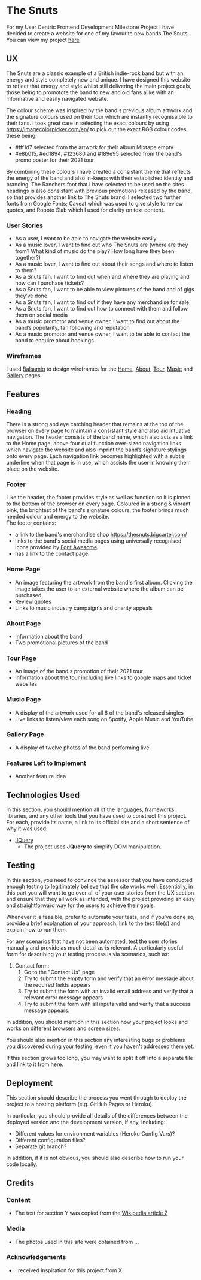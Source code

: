 # The Snuts

For my User Centric Frontend Development Milestone Project I have decided to create a website for one of my favourite new bands The Snuts. 
You can view my project [here](https://jimev87.github.io/MS1/)

## UX
 
 The Snuts are a classic example of a British indie-rock band but with an energy and style completely new and unique.  I have designed this website to reflect that energy and
 style whilst still delivering the main project goals, those being to promotote the band to new and old fans alike with an informative and easily navigated website.

 The colour scheme was inspired by the band's previous album artwork and the signature colours used on their tour which are instantly recognisalble to their fans. I took great care 
 in selecting the exact colours by using https://imagecolorpicker.com/en/  to pick out the exact RGB colour codes, these being:
 - #fff1d7 selected from the artwork for their album Mixtape empty
 - #e8b015, #ed1894, #123680 and #189e95 selected from the band's promo poster for their 2021 tour

By combining these colours I have created a consistant theme that reflects the energy of the band and also in-keeps with their established identity and branding.  The Ranchers font 
that I have selected to be used on the sites headings is also consistant with previous promotions released by the band, so that provides another link to The Snuts brand.  I selected 
two further fonts from Google Fonts; Caveat which was used to give style to review quotes, and Roboto Slab which I used for clarity on text content. 

### User Stories

- As a user, I want to be able to navigate the website easily
- As a music lover, I want to find out who The Snuts are (where are they from? What kind of music do the play? How long have they been together?)
- As a music lover, I want to find out about their songs and where to listen to them?
- As a Snuts fan, I want to find out when and where they are playing and how can I purchase tickets?
- As a Snuts fan, I want to be able to view pictures of the band and of gigs they’ve done
- As a Snuts fan, I want to find out if they have any merchandise for sale
- As a Snuts fan, I want to find out how to connect with them and follow them on social media
- As a music promotor and venue owner, I want to find out about the band’s popularity, fan following and reputation
- As a music promotor and venue owner, I want to be able to contact the band to enquire about bookings


### Wireframes

I used [Balsamiq](https://balsamiq.com/) to design wireframes for the [Home](https://github.com/JimEv87/MS1/blob/master/assets/wireframes/MS1wireframe1.png), [About](https://github.com/JimEv87/MS1/blob/master/assets/wireframes/MS1wireframe2.png), 
[Tour](https://github.com/JimEv87/MS1/blob/master/assets/wireframes/MS1wireframe3.png), [Music](https://github.com/JimEv87/MS1/blob/master/assets/wireframes/MS1wireframe4.png) and [Gallery](https://github.com/JimEv87/MS1/blob/master/assets/wireframes/MS1wireframe5.png)
pages.


## Features

### Heading

There is a strong and eye catching header that remains at the top of the browser on every page to maintain a consistant style and also aid intuative navigation. The header consists
of the band name, which also acts as a link to the Home page, above four dual function over-sized navigation links which navigate the website and also imprint the band’s signature
stylings onto every page. Each navigation link becomes highlighted with a subtle underline when that page is in use, which assists the user in knowing their place on the website.

### Footer

Like the header, the footer provides style as well as function so it is pinned to the bottom of the browser on every page.  Coloured in a strong & vibrant pink, the brightest of 
the band's signature colours, the footer brings much needed colour and energy to the website.  
The footer contains:
- a link to the band's merchandise shop https://thesnuts.bigcartel.com/
- links to the band's social media pages using universally recognised icons provided by [Font Awesome](https://fontawesome.com/)
- has a link to the contact page.  

### Home Page

- An image featuring the artwork from the band's first album.  Clicking the image takes the user to an external website where the album can be purchased.
- Review quotes
- Links to music industry campaign's and charity appeals  

### About Page

- Information about the band 
- Two promotional pictures of the band

### Tour Page

- An image of the band's promotion of their 2021 tour
- Information about the tour including live links to google maps and ticket websites

### Music Page

- A display of the artwork used for all 6 of the band's released singles
- Live links to listen/view each song on Spotify, Apple Music and YouTube

### Gallery Page

- A display of twelve photos of the band performing live

### Features Left to Implement

- Another feature idea

## Technologies Used

In this section, you should mention all of the languages, frameworks, libraries, and any other tools that you have used to construct this project. For each, provide its name,
 a link to its official site and a short sentence of why it was used.

- [JQuery](https://jquery.com)
    - The project uses **JQuery** to simplify DOM manipulation.


## Testing

In this section, you need to convince the assessor that you have conducted enough testing to legitimately believe that the site works well. Essentially, in this part you will 
want to go over all of your user stories from the UX section and ensure that they all work as intended, with the project providing an easy and straightforward way for the users
 to achieve their goals.

Whenever it is feasible, prefer to automate your tests, and if you've done so, provide a brief explanation of your approach, link to the test file(s) and explain how to run them.

For any scenarios that have not been automated, test the user stories manually and provide as much detail as is relevant. A particularly useful form for describing your testing
 process is via scenarios, such as:

1. Contact form:
    1. Go to the "Contact Us" page
    2. Try to submit the empty form and verify that an error message about the required fields appears
    3. Try to submit the form with an invalid email address and verify that a relevant error message appears
    4. Try to submit the form with all inputs valid and verify that a success message appears.

In addition, you should mention in this section how your project looks and works on different browsers and screen sizes.

You should also mention in this section any interesting bugs or problems you discovered during your testing, even if you haven't addressed them yet.

If this section grows too long, you may want to split it off into a separate file and link to it from here.

## Deployment

This section should describe the process you went through to deploy the project to a hosting platform (e.g. GitHub Pages or Heroku).

In particular, you should provide all details of the differences between the deployed version and the development version, if any, including:
- Different values for environment variables (Heroku Config Vars)?
- Different configuration files?
- Separate git branch?

In addition, if it is not obvious, you should also describe how to run your code locally.


## Credits

### Content
- The text for section Y was copied from the [Wikipedia article Z](https://en.wikipedia.org/wiki/Z)

### Media
- The photos used in this site were obtained from ...

### Acknowledgements

- I received inspiration for this project from X